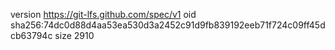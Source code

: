 version https://git-lfs.github.com/spec/v1
oid sha256:74dc0d88d4aa53ea530d3a2452c91d9fb839192eeb71f724c09ff45dcb63794c
size 2910
